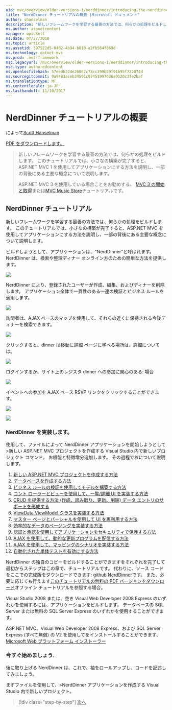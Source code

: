 ```yaml
---
uid: mvc/overview/older-versions-1/nerddinner/introducing-the-nerddinner-tutorial
title: "NerdDinner チュートリアルの概要 |Microsoft ドキュメント"
author: shanselman
description: "新しいフレームワークを学習する最善の方法では、何らかの処理をビルドします。 このチュートリアルで ASP.NE を使用するサイズは小さいが完了すると、アプリケーションを構築する方法について説明しています."
ms.author: aspnetcontent
manager: wpickett
ms.date: 07/27/2010
ms.topic: article
ms.assetid: 397522d5-0402-4b94-b810-a2fb564f869d
ms.technology: dotnet-mvc
ms.prod: .net-framework
msc.legacyurl: /mvc/overview/older-versions-1/nerddinner/introducing-the-nerddinner-tutorial
msc.type: authoredcontent
ms.openlocfilehash: 57eedb224e26867c78cc399b89f91b95f722074d
ms.sourcegitcommit: 9a9483aceb34591c97451997036a9120c3fe2baf
ms.translationtype: MT
ms.contentlocale: ja-JP
ms.lasthandoff: 11/10/2017
---
```

<a name="introducing-the-nerddinner-tutorial"></a>NerdDinner チュートリアルの概要
====================
によって[Scott Hanselman](https://github.com/shanselman)

[PDF をダウンロードします。](http://aspnetmvcbook.s3.amazonaws.com/aspnetmvc-nerdinner_v1.pdf)

> 新しいフレームワークを学習する最善の方法では、何らかの処理をビルドします。 このチュートリアルでは、小さなの構築が完了すると、ASP.NET MVC 1 を使用してアプリケーションにする方法を説明し、一部の背後にある主要な概念について説明します。
> 
> ASP.NET MVC 3 を使用している場合ことをお勧めする、 [MVC 3 の開始と取得](../../older-versions/getting-started-with-aspnet-mvc3/cs/intro-to-aspnet-mvc-3.md)または[MVC Music Store](../../older-versions/mvc-music-store/mvc-music-store-part-1.md)チュートリアルです。


## <a name="nerddinner-tutorial"></a>NerdDinner チュートリアル

新しいフレームワークを学習する最善の方法では、何らかの処理をビルドします。 このチュートリアルでは、小さなの構築が完了すると、ASP.NET MVC を使用してアプリケーションにする方法を説明し、一部の背後にある主要な概念について説明します。

ビルドしようとして、アプリケーションは、"NerdDinner"と呼ばれます。 NerdDinner は、検索や整理ディナー オンライン方のための簡単な方法を提供します。

![](introducing-the-nerddinner-tutorial/_static/image1.png)

NerdDinner により、登録されたユーザーが作成、編集、およびディナーを削除します。 アプリケーション全体で一貫性のある一連の検証とビジネス ルールを適用します。

![](introducing-the-nerddinner-tutorial/_static/image2.png)

訪問者は、AJAX ベースのマップを使用して、それらの近くに保持される今後ディナーを検索できます。

![](introducing-the-nerddinner-tutorial/_static/image3.png)

クリックすると、dinner は移動に詳細 ページに学べる場所は、詳細については。

![](introducing-the-nerddinner-tutorial/_static/image4.png)

ログインするか、サイト上のレジスタ dinner への参加に関心のある: 場合

![](introducing-the-nerddinner-tutorial/_static/image5.png)

イベントへの参加を AJAX ベース RSVP リンクをクリックすることができます。

![](introducing-the-nerddinner-tutorial/_static/image6.png)

![](introducing-the-nerddinner-tutorial/_static/image7.png)

### <a name="implementing-nerddinner"></a>NerdDinner を実装します。

使用して、ファイルによって NerdDinner アプリケーションを開始しようとして&gt;新しい ASP.NET MVC プロジェクトを作成する Visual Studio 内で新しいプロジェクト コマンド。 お機能と特徴増分追加します。 その過程でおについて説明します。

1. [新しい ASP.NET MVC プロジェクトを作成する方法](# "新しい ASP.NET MVC プロジェクトを作成します。")
2. [データベースを作成する方法](# "データベースを作成します。")
3. [ビジネス ルールの検証を使用してモデルを構築する方法](# "ビジネス ルールの検証とモデルの構築")
4. [コント ローラーとビューを使用して、一覧/詳細 UI を実装する方法](# "一覧と詳細の UI を実装するを使用してコント ローラーとビュー")
5. [CRUD を提供する方法 (作成、読み取り、更新、削除) データ エントリのサポートを形成する](# "提供 CRUD (Create、Read、Update、Delete) データ形式のエントリをサポート")
6. [ViewData ViewModel クラスを実装する方法](# "ViewData の使用と ViewModel クラスの実装")
7. [マスター ページとパーシャルを使用して UI を再利用する方法](# "マスター ページを使用して UI を再利用とパーシャル")
8. [効率的なデータのページングを実装する方法](# "実装効率的なデータ ページング")
9. [認証と承認を使用してアプリケーションをセキュリティで保護する方法](# "セキュリティで保護されたアプリケーションを使用して認証と承認")
10. [AJAX を使用して、動的な更新プログラムを配信する方法](# "動的な更新プログラムを配信する AJAX を使用します。")
11. [AJAX を使用して、マッピングのシナリオを実装する方法](# "マッピング シナリオの実装を使用して AJAX")
12. [自動化された単体テストを有効にする方法](# "自動化された単体テストを有効にします。")

NerdDinner の独自のコピーをビルドすることができますをそれぞれを完了して最初からステップはこの章で、チュートリアルです。 代わりに、ソース コードをここでの完成版をダウンロードできます: [github NerdDinner](https://github.com/AspNetMVPSamples/NerdDinner)です。 また、必要に応じても行えます[このチュートリアルの無料の PDF バージョンをダウンロード](http://aspnetmvcbook.s3.amazonaws.com/aspnetmvc-nerdinner_v1.pdf)オフライン チュートリアルを参照する場合。

Visual Studio 2008 または、空き Visual Web Developer 2008 Express のいずれかを使用するには、アプリケーションをビルドします。 データベースの SQL Server または無料の SQL Server Express のいずれかを使用することができます。

ASP.NET MVC、Visual Web Developer 2008 Express、および SQL Server Express (すべて無償) の V2 を使用してをインストールすることができます、 [Microsoft Web プラットフォーム インストーラー](https://www.microsoft.com/web/downloads/platform.aspx)

### <a name="now-lets-get-started"></a>今すぐ始めましょう.

後に取り上げる NerdDinner は、これで、袖をロールアップし、コードを記述してみましょう。

まずファイルを使用して、&gt;NerdDinner アプリケーションを作成する Visual Studio 内で新しいプロジェクト。

>[!div class="step-by-step"]
[次へ](create-a-new-aspnet-mvc-project.md)
